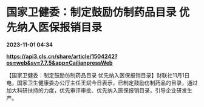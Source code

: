 # 国家卫健委：制定鼓励仿制药品目录 优先纳入医保报销目录

**2023-11-01 04:34**

**https://api3.cls.cn/share/article/1504242?os=web&sv=7.7.5&app=CailianpressWeb**

【国家卫健委：制定鼓励仿制药品目录 优先纳入医保报销目录】财联社11月1日电，国家卫生健康委办公厅主任王斌今日表示，已制定鼓励仿制药品的目录，通过加大科研扶持的力度，优先审评审批、优先纳入医保报销目录，引导企业研发生产。